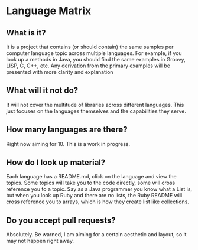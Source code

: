 # Language Matrix

## What is it?
It is a project that contains (or should contain) the same samples per computer language topic across multiple languages. For example, if you look up a methods in Java, you should find the same examples in Groovy, LISP, C, C++, etc.  Any derivation from the primary examples will be presented with more clarity and explanation

## What will it not do?
It will not cover the multitude of libraries across different languages. This just focuses on the languages themselves and the capabilities they serve.

## How many languages are there?
Right now aiming for 10. This is a work in progress.

## How do I look up material?
Each language has a README.md, click on the language and view the topics.  Some topics will take you to the code directly, some will cross reference you to a topic. Say as a Java programmer you know what a List is, but when you look up Ruby and there are no lists, the Ruby README will cross reference you to arrays, which is how they create list like collections.

## Do you accept pull requests?
Absolutely. Be warned, I am aiming for a certain aesthetic and layout, so it may not happen right away.



